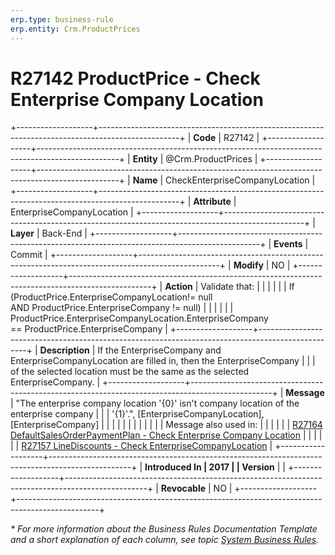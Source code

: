 ```yaml
---
erp.type: business-rule
erp.entity: Crm.ProductPrices
---
```


# R27142 ProductPrice - Check Enterprise Company Location
+-------------------+--------------------------------------------------------------------------------------------------+
| **Code**          | R27142                                                                                           |
+-------------------+--------------------------------------------------------------------------------------------------+
| **Entity**        | @Crm.ProductPrices                                                                               |
+-------------------+--------------------------------------------------------------------------------------------------+
| **Name**          | CheckEnterpriseCompanyLocation                                                                   |
+-------------------+--------------------------------------------------------------------------------------------------+
| **Attribute**     | EnterpriseCompanyLocation                                                                        |
+-------------------+--------------------------------------------------------------------------------------------------+
| **Layer**         | Back-End                                                                                         |
+-------------------+--------------------------------------------------------------------------------------------------+
| **Events**        | Commit                                                                                           |
+-------------------+--------------------------------------------------------------------------------------------------+
| **Modify**        | NO                                                                                               |
+-------------------+--------------------------------------------------------------------------------------------------+
| **Action**        | Validate that:                                                                                   |
|                   |                                                                                                  |
|                   | If (ProductPrice.EnterpriseCompanyLocation!= null AND ProductPrice.EnterpriseCompany != null)    |
|                   |                                                                                                  |
|                   | ProductPrice.EnterpriseCompanyLocation.EnterpriseCompany == ProductPrice.EnterpriseCompany       |
+-------------------+--------------------------------------------------------------------------------------------------+
| **Description**   | If the EnterpriseCompany and EnterpriseCompanyLocation are filled in, then the EnterpriseCompany |
|                   | of the selected location must be the same as the selected EnterpriseCompany.                     |
+-------------------+--------------------------------------------------------------------------------------------------+
| **Message**       | \"The enterprise company location \'{0}\' isn\'t company location of the enterprise company      |
|                   | \'{1}\'.\", \[EnterpriseCompanyLocation\], \[EnterpriseCompany\]                                 |
|                   |                                                                                                  |
|                   |                                                                                                  |
|                   |                                                                                                  |
|                   | Message also used in:                                                                            |
|                   |                                                                                                  |
|                   | [R27164 DefaultSalesOrderPaymentPlan - Check Enterprise Company Location](R27164.md)             |
|                   |                                                                                                  |
|                   | [R27157 LineDiscounts - Check EnterpriseCompanyLocation](R27157.md)                              |
+-------------------+--------------------------------------------------------------------------------------------------+
| **Introduced In   | 2017                                                                                             |
| Version**         |                                                                                                  |
+-------------------+--------------------------------------------------------------------------------------------------+
| **Revocable**     | NO                                                                                               |
+-------------------+--------------------------------------------------------------------------------------------------+

*\* For more information about the Business Rules Documentation Template and a short explanation of each column, see
topic [System Business Rules](../templates/template-description-system-business-rules.md).*
